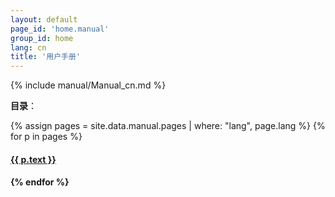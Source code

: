 ```yaml
---
layout: default
page_id: 'home.manual'
group_id: home
lang: cn
title: '用户手册'
---
```

{% include manual/Manual_cn.md %}

**目录**：  

{% assign pages = site.data.manual.pages | where: "lang", page.lang %}
{% for p in pages %}
  <h4><a href="{{ site.home.url }}/{{ p.pattern }}">{{ p.text }}</a><h4>
{% endfor %}